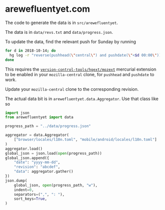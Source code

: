 # arewefluentyet.com

The code to generate the data is in `src/arewefluentyet`.

The data is in `data/revs.txt` and `data/progress.json`.

To update the data, find the relevant push for Sunday by running

```bash
for d in 2018-10-14; do
  hg log -r "reverse(pushhead(\"central\") and pushdate(\"<$d 00:00\"))" -l 1 -T"$d {node|short}\n" >> data/revs.txt
done
```

This requires the [`version-control-tools/hgext/mozext`](https://hg.mozilla.org/hgcustom/version-control-tools/)
mercurial extension to be enabled in your `mozilla-central` clone, for
`pushhead` and `pushdate` to work.

Update your `mozilla-central` clone to the corresponding revision.

The actual data bit is in `arewefluentyet.data.Aggregator`. Use that class like so

```python
import json
from arewefluentyet import data

progress_path = "../data/progress.json"

aggregator = data.Aggregator(
    ["browser/locales/l10n.toml", "mobile/android/locales/l10n.toml"]
)
aggregator.load()
global_json = json.load(open(progress_path))
global_json.append({
    "date": "yyyy-mm-dd",
    "revision": "abcdef",
    "data": aggregator.gather()
})
json.dump(
    global_json, open(progress_path, "w"),
    indent=0,
    separators=(",", ": "),
    sort_keys=True,
)
```
